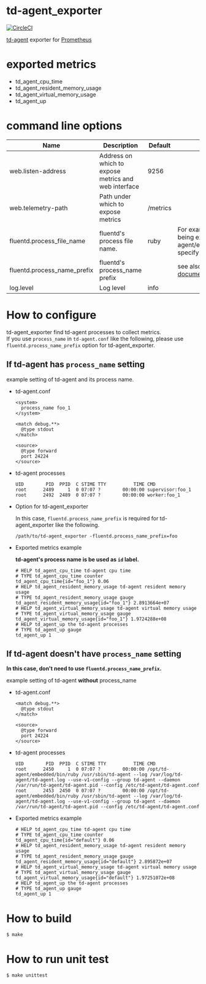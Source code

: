 # td-agent_exporter

[![CircleCI](https://circleci.com/gh/matsumana/td-agent_exporter/tree/master.svg?style=shield)](https://circleci.com/gh/matsumana/td-agent_exporter/tree/master)

[td-agent](https://docs.treasuredata.com/articles/td-agent) exporter for [Prometheus](https://prometheus.io/)

# exported metrics

- td_agent_cpu_time
- td_agent_resident_memory_usage
- td_agent_virtual_memory_usage
- td_agent_up

# command line options

Name     | Description | Default | note
---------|-------------|----|----
web.listen-address | Address on which to expose metrics and web interface | 9256 |
web.telemetry-path | Path under which to expose metrics | /metrics |
fluentd.process_file_name | fluentd's process file name. | ruby | For example, td-agent is being executed from /opt/td-agent/embedded/bin/fluentd, specify "fluentd".
fluentd.process_name_prefix | fluentd's process_name prefix | | see also: [Fluentd official documentation](http://docs.fluentd.org/v0.12/articles/config-file#processname)
log.level | Log level | info |

# How to configure

td-agent_exporter find td-agent processes to collect metrics.  
If you use `process_name` in `td-agent.conf` like the following, please use `fluentd.process_name_prefix` option for td-agent_exporter.

## If td-agent has `process_name` setting

example setting of td-agent and its process name.

- td-agent.conf
  ```
  <system>
    process_name foo_1
  </system>

  <match debug.**>
    @type stdout
  </match>

  <source>
    @type forward
    port 24224
  </source>
  ```

- td-agent processes

  ```
  UID        PID  PPID  C STIME TTY          TIME CMD
  root      2489     1  0 07:07 ?        00:00:00 supervisor:foo_1
  root      2492  2489  0 07:07 ?        00:00:00 worker:foo_1
  ```

- Option for td-agent_exporter

  In this case, `fluentd.process_name_prefix` is required for td-agent_exporter like the following.

  ```
  /path/to/td-agent_exporter -fluentd.process_name_prefix=foo
  ```

- Exported metrics example

  __td-agent's process name is be used as `id` label.__

  ```
  # HELP td_agent_cpu_time td-agent cpu time
  # TYPE td_agent_cpu_time counter
  td_agent_cpu_time{id="foo_1"} 0.06
  # HELP td_agent_resident_memory_usage td-agent resident memory usage
  # TYPE td_agent_resident_memory_usage gauge
  td_agent_resident_memory_usage{id="foo_1"} 2.8913664e+07
  # HELP td_agent_virtual_memory_usage td-agent virtual memory usage
  # TYPE td_agent_virtual_memory_usage gauge
  td_agent_virtual_memory_usage{id="foo_1"} 1.9724288e+08
  # HELP td_agent_up the td-agent processes
  # TYPE td_agent_up gauge
  td_agent_up 1
  ```

## If td-agent doesn't have `process_name` setting

__In this case, don't need to use `fluentd.process_name_prefix`.__

example setting of td-agent __without__ process_name

- td-agent.conf

  ```
  <match debug.**>
    @type stdout
  </match>

  <source>
    @type forward
    port 24224
  </source>
  ```

- td-agent processes

  ```
  UID        PID  PPID  C STIME TTY          TIME CMD
  root      2450     1  0 07:07 ?        00:00:00 /opt/td-agent/embedded/bin/ruby /usr/sbin/td-agent --log /var/log/td-agent/td-agent.log --use-v1-config --group td-agent --daemon /var/run/td-agent/td-agent.pid --config /etc/td-agent/td-agent.conf
  root      2453  2450  0 07:07 ?        00:00:00 /opt/td-agent/embedded/bin/ruby /usr/sbin/td-agent --log /var/log/td-agent/td-agent.log --use-v1-config --group td-agent --daemon /var/run/td-agent/td-agent.pid --config /etc/td-agent/td-agent.conf
  ```

- Exported metrics example

  ```
  # HELP td_agent_cpu_time td-agent cpu time
  # TYPE td_agent_cpu_time counter
  td_agent_cpu_time{id="default"} 0.06
  # HELP td_agent_resident_memory_usage td-agent resident memory usage
  # TYPE td_agent_resident_memory_usage gauge
  td_agent_resident_memory_usage{id="default"} 2.895872e+07
  # HELP td_agent_virtual_memory_usage td-agent virtual memory usage
  # TYPE td_agent_virtual_memory_usage gauge
  td_agent_virtual_memory_usage{id="default"} 1.97251072e+08
  # HELP td_agent_up the td-agent processes
  # TYPE td_agent_up gauge
  td_agent_up 1
  ```

# How to build

```
$ make
```

# How to run unit test

```
$ make unittest
```
